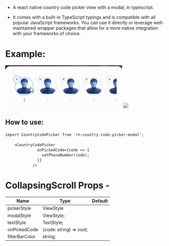 - A react native country code picker view with a modal, in typescript.

- It comes with a built-in TypeScript typings and is compatible with all popular JavaScript frameworks. You can use it directly or leverage well-maintained wrapper packages that allow for a more native integration with your frameworks of choice.

# Example:

![](./assets/videos/1.gif)
![](./assets/images/1.png)

## How to use:

```
import CountryCodePicker from 'rn-country-code-picker-modal';

    <CountryCodePicker
              onPickedCode={code => {
                setPhoneNumber(code);
              }}
            />
```

# CollapsingScroll Props -

| Name           | Type                    | Default |
| -------------- | ----------------------- | ------- |
| pickerStyle    | ViewStyle               |
| modalStyle     | ViewStyle;              |
| textStyle      | TextStyle;              |
| onPickedCode   | (code: string) => void; |
| filterBarColor | string;                 |

